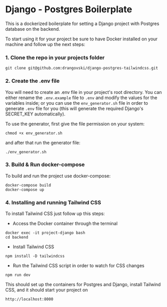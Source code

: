 # Django - Postgres Boilerplate

This is a dockerized boilerplate for setting a Django project with Postgres database on the backend. 

To start using it for your project be sure to have Docker installed on your machine and follow up the next steps:

### 1. Clone the repo in your projects folder
```
git clone git@github.com:drangovski/django-postgres-tailwindcss.git
```

### 2. Create the .env file
You will need to create an .env file in your project's root directory. You can either rename the `.env.example` file to `.env` and modify the values for the variables inside; or you can use the `env_generator.sh` file in order to generate `.env` file for you (this will generate the required Django's SECRET_KEY automatically).

To use the generator, first give the file permission on your system:

```
chmod +x env_generator.sh
```

and after that run the generator file:

```
./env_generator.sh
```

### 3. Build & Run docker-compose

To build and run the project use docker-compose:

```
docker-compose build
docker-compose up
```

### 4. Installing and running Tailwind CSS

To install Tailwind CSS just follow up this steps:

- Access the Docker container through the terminal
```
docker exec -it project-django bash
cd backend
```

- Install Tailwind CSS
```
npm install -D tailwindcss
```

- Run the Tailwind CSS script in order to watch for CSS changes
```
npm run dev
```

This should set up the containers for Postgres and Django, install Tailwind CSS, and it should start your project on 
```
http://localhost:8000
```


